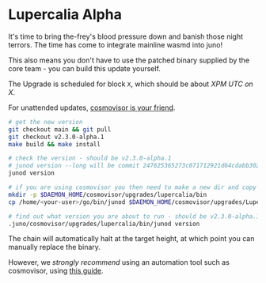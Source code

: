 # Lupercalia Alpha

It's time to bring the-frey's blood pressure down and banish those night terrors. The time has come to integrate mainline wasmd into juno!

This also means you don't have to use the patched binary supplied by the core team - you can build this update yourself.

The Upgrade is scheduled for block `X`, which should be about _XPM UTC on X_.

For unattended updates, [cosmovisor is your friend](https://docs.junochain.com/validators/setting-up-cosmovisor).

```bash
# get the new version
git checkout main && git pull
git checkout v2.3.0-alpha.1
make build && make install

# check the version - should be v2.3.0-alpha.1
# junod version --long will be commit 247625365273c071712921d64cdabb30240a1625
junod version

# if you are using cosmovisor you then need to make a new dir and copy this new binary
mkdir -p $DAEMON_HOME/cosmovisor/upgrades/lupercalia/bin
cp /home/<your-user>/go/bin/junod $DAEMON_HOME/cosmovisor/upgrades/Lupercalia/bin

# find out what version you are about to run - should be v2.3.0-alpha.1
.juno/cosmovisor/upgrades/lupercalia/bin/junod version
```

The chain will automatically halt at the target height, at which point you can manually replace the binary.

However, we _strongly recommend_ using an automation tool such as cosmovisor, using [this guide](https://docs.junochain.com/validators/setting-up-cosmovisor).
